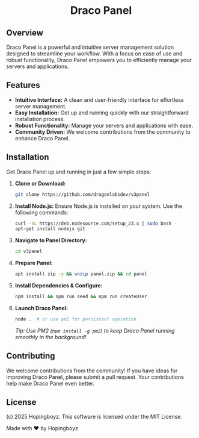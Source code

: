 <h1 align="center">Draco Panel</h1>

## Overview

Draco Panel is a powerful and intuitive server management solution designed to streamline your workflow. With a focus on ease of use and robust functionality, Draco Panel empowers you to efficiently manage your servers and applications.

## Features

*   **Intuitive Interface:** A clean and user-friendly interface for effortless server management.
*   **Easy Installation:** Get up and running quickly with our straightforward installation process.
*   **Robust Functionality:** Manage your servers and applications with ease.
*   **Community Driven:** We welcome contributions from the community to enhance Draco Panel.

## Installation

Get Draco Panel up and running in just a few simple steps:

1.  **Clone or Download:**
    ```bash
    git clone https://github.com/dragonlabsdev/v3panel
    ```

2.  **Install Node.js:** Ensure Node.js is installed on your system. Use the following commands:
    ```bash
    curl -sL https://deb.nodesource.com/setup_23.x | sudo bash -
    apt-get install nodejs git
    ```

3.  **Navigate to Panel Directory:**
    ```bash
    cd v3panel
    ```

4.  **Prepare Panel:**
    ```bash
    apt install zip -y && unzip panel.zip && cd panel
    ```

5.  **Install Dependencies & Configure:**
    ```bash
    npm install && npm run seed && npm run createUser
    ```

6.  **Launch Draco Panel:**
    ```bash
    node .  # or use pm2 for persistent operation
    ```

    *Tip: Use PM2 (`npm install -g pm2`) to keep Draco Panel running smoothly in the background!*

## Contributing

We welcome contributions from the community! If you have ideas for improving Draco Panel, please submit a pull request. Your contributions help make Draco Panel even better.

## License

(c) 2025 Hopingboyz. This software is licensed under the MIT License.

Made with ❤️ by Hopingboyz
